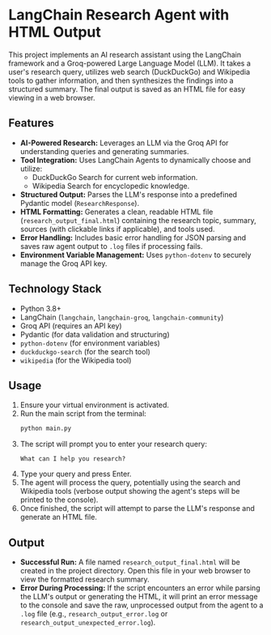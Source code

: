 
# LangChain Research Agent with HTML Output

This project implements an AI research assistant using the LangChain framework and a Groq-powered Large Language Model (LLM). It takes a user's research query, utilizes web search (DuckDuckGo) and Wikipedia tools to gather information, and then synthesizes the findings into a structured summary. The final output is saved as an HTML file for easy viewing in a web browser.

## Features

*   **AI-Powered Research:** Leverages an LLM via the Groq API for understanding queries and generating summaries.
*   **Tool Integration:** Uses LangChain Agents to dynamically choose and utilize:
    *   DuckDuckGo Search for current web information.
    *   Wikipedia Search for encyclopedic knowledge.
*   **Structured Output:** Parses the LLM's response into a predefined Pydantic model (`ResearchResponse`).
*   **HTML Formatting:** Generates a clean, readable HTML file (`research_output_final.html`) containing the research topic, summary, sources (with clickable links if applicable), and tools used.
*   **Error Handling:** Includes basic error handling for JSON parsing and saves raw agent output to `.log` files if processing fails.
*   **Environment Variable Management:** Uses `python-dotenv` to securely manage the Groq API key.

## Technology Stack

*   Python 3.8+
*   LangChain (`langchain`, `langchain-groq`, `langchain-community`)
*   Groq API (requires an API key)
*   Pydantic (for data validation and structuring)
*   `python-dotenv` (for environment variables)
*   `duckduckgo-search` (for the search tool)
*   `wikipedia` (for the Wikipedia tool)

## Usage

1.  Ensure your virtual environment is activated.
2.  Run the main script from the terminal:
    ```bash
    python main.py
    ```
3.  The script will prompt you to enter your research query:
    ```
    What can I help you research?
    ```
4.  Type your query and press Enter.
5.  The agent will process the query, potentially using the search and Wikipedia tools (verbose output showing the agent's steps will be printed to the console).
6.  Once finished, the script will attempt to parse the LLM's response and generate an HTML file.

## Output

*   **Successful Run:** A file named `research_output_final.html` will be created in the project directory. Open this file in your web browser to view the formatted research summary.
*   **Error During Processing:** If the script encounters an error while parsing the LLM's output or generating the HTML, it will print an error message to the console and save the raw, unprocessed output from the agent to a `.log` file (e.g., `research_output_error.log` or `research_output_unexpected_error.log`).

